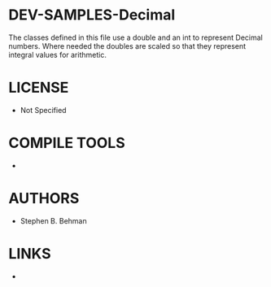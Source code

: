 DEV-SAMPLES-Decimal
===================

The classes defined in this file use a double and an int to represent Decimal numbers. Where needed the doubles are scaled so that they represent integral values for arithmetic. 

LICENSE
===============
* Not Specified

COMPILE TOOLS
===============
* 
 
AUTHORS
===============
* Stephen B. Behman

LINKS
===============
* 
